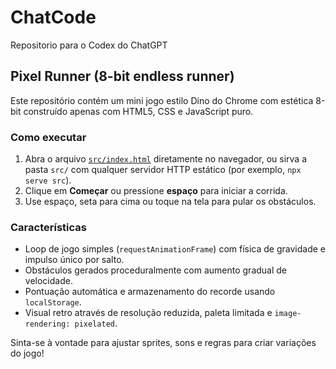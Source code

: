 # ChatCode
Repositorio para o Codex do ChatGPT

## Pixel Runner (8-bit endless runner)

Este repositório contém um mini jogo estilo Dino do Chrome com estética 8-bit construído apenas com HTML5, CSS e JavaScript puro.

### Como executar

1. Abra o arquivo [`src/index.html`](src/index.html) diretamente no navegador, ou sirva a pasta `src/` com qualquer servidor HTTP estático (por exemplo, `npx serve src`).
2. Clique em **Começar** ou pressione **espaço** para iniciar a corrida.
3. Use espaço, seta para cima ou toque na tela para pular os obstáculos.

### Características

- Loop de jogo simples (`requestAnimationFrame`) com física de gravidade e impulso único por salto.
- Obstáculos gerados proceduralmente com aumento gradual de velocidade.
- Pontuação automática e armazenamento do recorde usando `localStorage`.
- Visual retro através de resolução reduzida, paleta limitada e `image-rendering: pixelated`.

Sinta-se à vontade para ajustar sprites, sons e regras para criar variações do jogo!
